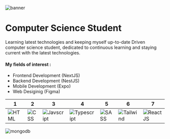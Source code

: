 ![banner](https://github.com/m-ans-ishfaq/m-ans-ishfaq/assets/150812466/35ef3121-9c66-477f-9042-f7e946457c23)
# Computer Science Student
Learning latest technologies and keeping myself up-to-date
Driven computer science student, dedicated to continuous learning and staying current with the latest technologies.
#### My fields of interest :
- Frontend Development (NextJS)
- Backend Development (NestJS)
- Mobile Development (Expo)
- Web Desiginig (Figma)

1 | 2 | 3 | 4 | 5 | 6 | 7
--- | --- | --- | --- |--- |--- |---
![HTML](https://github.com/m-ans-ishfaq/m-ans-ishfaq/assets/150812466/52307eff-c272-4bc5-ba72-e4630fc49e6e) | ![CSS](https://github.com/m-ans-ishfaq/m-ans-ishfaq/assets/150812466/4493061f-0062-448b-8550-8600076cb325) | ![Javscript](https://github.com/m-ans-ishfaq/m-ans-ishfaq/assets/150812466/ee9ef4d9-4ff9-4e34-aa83-b602a46a79eb) | ![Typescript](https://github.com/m-ans-ishfaq/m-ans-ishfaq/assets/150812466/f4ed95ac-5df6-41ee-8922-5445a237703b) | ![SASS](https://github.com/m-ans-ishfaq/m-ans-ishfaq/assets/150812466/1a3b35ad-637a-429f-a34c-6f82aabfb62f) | ![Tailwind](https://github.com/m-ans-ishfaq/m-ans-ishfaq/assets/150812466/bcb47e51-e4c8-4e05-8181-e77d83ebb7ad) | ![ReactJS](https://github.com/m-ans-ishfaq/m-ans-ishfaq/assets/150812466/f83f2966-18ab-4a81-a423-8f22d8a40e67) | ![NextJS](https://github.com/m-ans-ishfaq/m-ans-ishfaq/assets/150812466/115c6eef-a333-47de-a1c7-9873d98e55fa)
![mongodb](https://github.com/m-ans-ishfaq/m-ans-ishfaq/assets/150812466/d74a1ce4-b503-4768-ae15-16b6377d0e84)</span>
